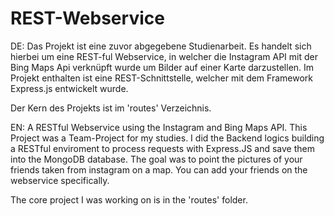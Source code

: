 # REST-Webservice

DE:
Das Projekt ist eine zuvor abgegebene Studienarbeit. Es handelt sich hierbei um eine REST-ful Webservice, in welcher die Instagram API mit der Bing Maps Api verknüpft wurde um Bilder auf einer Karte darzustellen. Im Projekt enthalten ist eine REST-Schnittstelle, welcher mit dem Framework Express.js entwickelt wurde.

Der Kern des Projekts ist im 'routes' Verzeichnis.

EN:
A RESTful Webservice using the Instagram and Bing Maps API. This Project was a Team-Project for my studies. I did the Backend logics building a RESTful enviroment to process requests with Express.JS and save them into the MongoDB database. The goal was to point the pictures of your friends taken from instagram on a map. You can add your friends on the webservice specifically.

The core project I was working on is in the 'routes' folder.
